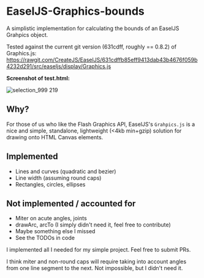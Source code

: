 # EaselJS-Graphics-bounds
A simplistic implementation for calculating the bounds of an EaselJS Grahpics object.

Tested against the current git version (631cdff, roughly == 0.8.2) of Graphics.js:
https://rawgit.com/CreateJS/EaselJS/631cdffb85eff9413dab43b4676f059b4232d291/src/easeljs/display/Graphics.js

**Screenshot of test.html:**

![selection_999 219](https://cloud.githubusercontent.com/assets/2192439/21940783/1aeb8d36-d983-11e6-8e50-33e8349cc85e.png)

Why?
----

For those of us who like the Flash Graphics API, EaselJS's `Grahpics.js` is a nice and simple, standalone, lightweight (<4kb min+gzip) solution for drawing onto HTML Canvas elements.

Implemented
-----------
- Lines and curves (quadratic and bezier)
- Line width (assuming round caps)
- Rectangles, circles, ellipses

Not implemented / accounted for
-------------------------------
- Miter on acute angles, joints
- drawArc, arcTo (I simply didn't need it, feel free to contribute)
- Maybe something else I missed
- See the TODOs in code

I implemented all I needed for my simple project. Feel free to submit PRs.

I think miter and non-round caps will require taking into account angles from one line segment to the next. Not impossible, but I didn't need it.
